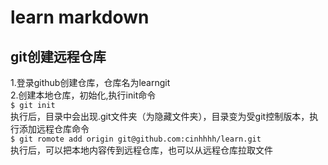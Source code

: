 # learn markdown
## git创建远程仓库
1.登录github创建仓库，仓库名为learngit<br>
2.创建本地仓库，初始化,执行init命令<br>
`$ git init`<br>
执行后，目录中会出现.git文件夹（为隐藏文件夹），目录变为受git控制版本，执行添加远程仓库命令<br>
`$ git romote add origin git@github.com:cinhhhh/learn.git`<br>
执行后，可以把本地内容传到远程仓库，也可以从远程仓库拉取文件<br>